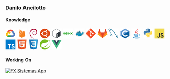 ### Danilo Ancilotto

#### Knowledge
<a href="https://cloud.google.com/" target="_blank"><img src="https://raw.githubusercontent.com/devicons/devicon/master/icons/googlecloud/googlecloud-original.svg" alt="Google Cloud" height="32"/></a>
<a href="https://firebase.google.com/" target="_blank"><img src="https://raw.githubusercontent.com/devicons/devicon/master/icons/firebase/firebase-plain.svg" alt="Firebase" height="32"/></a>
<a href="https://www.debian.org/" target="_blank"><img src="https://raw.githubusercontent.com/devicons/devicon/master/icons/debian/debian-original.svg" alt="Debian" height="32"/></a>
<a href="https://ubuntu.com/" target="_blank"><img src="https://raw.githubusercontent.com/devicons/devicon/master/icons/ubuntu/ubuntu-plain.svg" alt="Ubuntu" height="32"/></a>
<a href="https://www.gnu.org/software/bash/" target="_blank"><img src="https://raw.githubusercontent.com/devicons/devicon/master/icons/bash/bash-original.svg" alt="Bash" height="32"/></a>
<a href="https://www.nginx.com/" target="_blank"><img src="https://raw.githubusercontent.com/devicons/devicon/master/icons/nginx/nginx-original.svg" alt="NGINX" height="32"/></a>
<a href="https://www.docker.com/" target="_blank"><img src="https://raw.githubusercontent.com/devicons/devicon/master/icons/docker/docker-original.svg" alt="Docker" height="32"/></a>
<a href="https://git-scm.com/" target="_blank"><img src="https://raw.githubusercontent.com/devicons/devicon/master/icons/git/git-original.svg" alt="Git" height="32"/></a>
<a href="https://gitlab.com/" target="_blank"><img src="https://raw.githubusercontent.com/devicons/devicon/master/icons/gitlab/gitlab-original.svg" alt="GitLab" height="32"/></a>
<a href="https://www.mysql.com/" target="_blank"><img src="https://raw.githubusercontent.com/devicons/devicon/master/icons/mysql/mysql-original.svg" alt="MySQL" height="32"/></a>
<a href="https://wikipedia.org/wiki/C_(programming_language)" target="_blank"><img src="https://raw.githubusercontent.com/devicons/devicon/master/icons/c/c-original.svg" alt="C" height="32"/></a>
<a href="https://wikipedia.org/wiki/Java_(programming_language)" target="_blank"><img src="https://raw.githubusercontent.com/devicons/devicon/master/icons/java/java-original.svg" alt="Java" height="32"/></a>
<a href="https://www.python.org/" target="_blank"><img src="https://raw.githubusercontent.com/devicons/devicon/master/icons/python/python-original.svg" alt="Python" height="32"/></a>
<a href="https://developer.mozilla.org/docs/Web/JavaScript" target="_blank"><img src="https://raw.githubusercontent.com/devicons/devicon/master/icons/javascript/javascript-original.svg" alt="JavaScript" height="32"/></a>
<a href="https://www.typescriptlang.org/" target="_blank"><img src="https://raw.githubusercontent.com/devicons/devicon/master/icons/typescript/typescript-original.svg" alt="TypeScript" height="32"/></a>
<a href="https://developer.mozilla.org/docs/Web/HTML" target="_blank"><img src="https://raw.githubusercontent.com/devicons/devicon/master/icons/html5/html5-original.svg" alt="HTML5" height="32"/></a>
<a href="https://developer.mozilla.org/docs/Web/CSS" target="_blank"><img src="https://raw.githubusercontent.com/devicons/devicon/master/icons/css3/css3-original.svg" alt="CSS3" height="32"/></a>
<a href="https://spring.io/" target="_blank"><img src="https://raw.githubusercontent.com/devicons/devicon/master/icons/spring/spring-original.svg" alt="Spring" height="32"/></a>
<a href="https://vuejs.org/" target="_blank"><img src="https://raw.githubusercontent.com/devicons/devicon/master/icons/vuejs/vuejs-original.svg" alt="Vue.js" height="32"/></a>

#### Working On
<a href="https://fxsistemas.app" target="_blank"><img src="https://avatars.githubusercontent.com/u/73619303" alt="FX Sistemas App" height="32"/></a>

